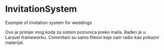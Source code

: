 # InvitationSystem
Example of invitation system for weddings

Ovo je primjer mog koda za sistem pozivnica preko maila. Rađen je u Laravel frameworku. Commitani su samo fileovi koje sam radio kao pokazni materijal.
